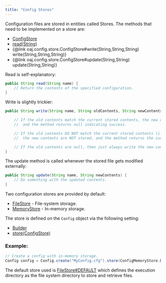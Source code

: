 ```yaml
---
title: "Config Stores"
---
```


Configuration files are stored in entities called Stores.
The methods that need to be implemented on a store are:
- [ConfigStore](../apidocs/org/apache/juneau/config/store/ConfigStore.html)
- [read(String)](../apidocs/org/apache/juneau/config/store/ConfigStore.html#read(String))
- \{@link oaj.config.store.ConfigStore#write(String,String,String) write(String,String,String)\}
- \{@link oaj.config.store.ConfigStore#update(String,String) update(String,String)\}

Read is self-explanatory:

```java
public String read(String name) {
    // Return the contents of the specified configuration.
}
```


Write is slightly trickier:

```java
public String write(String name, String oldContents, String newContents) {

    // If the old contents match the current stored contents, the new contents will get stored,
    //	and the method returns null indicating success.

    // If the old contents DO NOT match the current stored contents (i.e. it was modified in some way),
    //	the new contents are NOT stored, and the method returns the current stored contents.

    // If the old contents are null, then just always write the new contents.
}
```


The update method is called whenever the stored file gets modified externally:

```java
public String update(String name, String newContents) {
    // Do something with the updated contents.
}
```


Two configuration stores are provided by default:
- [FileStore](../apidocs/org/apache/juneau/config/store/FileStore.html) - File-system storage.
- [MemoryStore](../apidocs/org/apache/juneau/config/store/MemoryStore.html) - In-memory storage.

The store is defined on the `Config` object via the following setting:
- [Builder](../apidocs/org/apache/juneau/config/Config/Builder.html)
- [store(ConfigStore)](../apidocs/org/apache/juneau/config/Config/Builder.html#store(ConfigStore))

### Example:


```java
// Create a config with in-memory storage.
Config config = Config.create("MyConfig.cfg").store(ConfigMemoryStore.DEFAULT).build();
```


The default store used is [FileStore#DEFAULT](../apidocs/org/apache/juneau/config/store/FileStore.html#DEFAULT) which defines
the execution directory as the file system directory to store and retrieve files.
